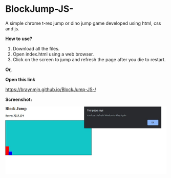 # BlockJump-JS-

A simple chrome t-rex jump or dino jump game developed using html, css and js. 

**How to use?**

1. Download all the files.
2. Open index.html using a web browser. 
3. Click on the screen to jump and refresh the page after you die to restart.

**Or,**

**Open this link**

https://braynmjn.github.io/BlockJump-JS-/

**Screenshot:**

![Screenshot](Screenshot.jpg)

